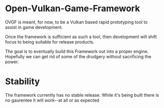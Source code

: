 # Open-Vulkan-Game-Framework

OVGF is meant, for now, to be a Vulkan based rapid prototyping tool to assist in game development.

Once the framework is sufficient as such a tool, then development will shift focus to being suitable for release products.

The goal is to eventually build this Framework out into a proper engine. Hopefully we can get rid of some of the drudgery without sacrificing the power.

# Stability

The framework currently has no stable release. While it's being built there is no gaurentee it will work--at all or as expected
